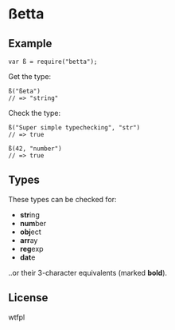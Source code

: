 # ßetta

## Example

    var ß = require("betta");
    
Get the type:

	ß("ßeta")
	// => "string"
    
Check the type:
    
	ß("Super simple typechecking", "str")
    // => true

    ß(42, "number")
    // => true
    
## Types

These types can be checked for:

* **str**ing
* **num**ber
* **obj**ect
* **arr**ay
* **reg**exp
* **dat**e

..or their 3-character equivalents (marked **bold**).

## License

wtfpl